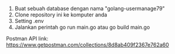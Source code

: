 
1.  Buat sebuah database dengan nama "golang-usermanage79"
2.  Clone repository ini ke komputer anda
3.  Setting .env
4.  Jalankan perintah go run main.go atau go build main.go

Postman API link: https://www.getpostman.com/collections/8d8ab409f2367e762a60
